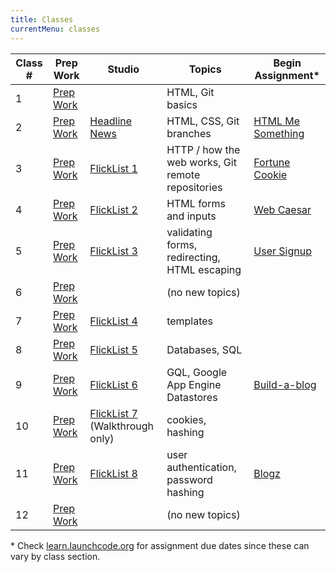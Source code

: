 ```yaml
---
title: Classes
currentMenu: classes
---
```


Class # | Prep Work | Studio | Topics | Begin Assignment\*
-----|-----------|----------|---------|------------------
1 | [Prep Work](../class-prep/1/) | | HTML, Git basics | &nbsp;
2 | [Prep Work](../class-prep/2/) | [Headline News](../studios/headline-news/) | HTML, CSS, Git branches | [HTML Me Something](../assignments/html-me-something/)
3 | [Prep Work](../class-prep/3/) | [FlickList 1](../studios/flicklist/1/) | HTTP / how the web works, Git remote repositories | [Fortune Cookie](../assignments/fortune-cookie/)
4 | [Prep Work](../class-prep/4/) | [FlickList 2](../studios/flicklist/2/) | HTML forms and inputs | [Web Caesar](../assignments/web-caesar/)
5 | [Prep Work](../class-prep/5/) | [FlickList 3](../studios/flicklist/3/) | validating forms, redirecting, HTML escaping | [User Signup](../assignments/user-signup/)
6 | [Prep Work](../class-prep/6/) | | (no new topics) | &nbsp;
7 | [Prep Work](../class-prep/7/) | [FlickList 4](../studios/flicklist/4/) | templates | &nbsp;
8 | [Prep Work](../class-prep/8/) | [FlickList 5](../studios/flicklist/5/) | Databases, SQL | &nbsp;
9 | [Prep Work](../class-prep/9/) | [FlickList 6](../studios/flicklist/6/) | GQL, Google App Engine Datastores | [Build-a-blog](../assignments/build-a-blog/)
10 | [Prep Work](../class-prep/10/) | [FlickList 7](../studios/flicklist/7/) (Walkthrough only) | cookies, hashing | &nbsp;
11 | [Prep Work](../class-prep/11/) | [FlickList 8](../studios/flicklist/8/) | user authentication, password hashing | [Blogz](../assignments/blogz)
12 | [Prep Work](../class-prep/12/) | | (no new topics) | &nbsp;

\* Check [learn.launchcode.org](https://learn.launchcode.org) for assignment due dates since these can vary by class section.
